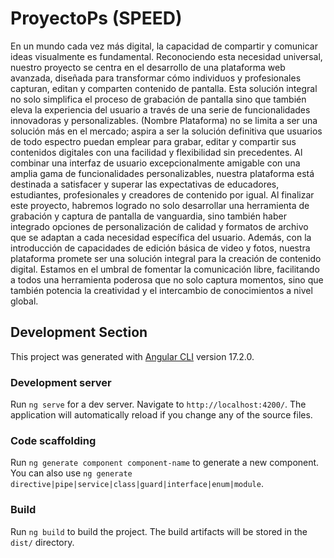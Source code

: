 # ProyectoPs  (SPEED)
En un mundo cada vez más digital, la capacidad de compartir y comunicar ideas
visualmente es fundamental. Reconociendo esta necesidad universal, nuestro proyecto se
centra en el desarrollo de una plataforma web avanzada, diseñada para transformar cómo
individuos y profesionales capturan, editan y comparten contenido de pantalla. Esta solución
integral no solo simplifica el proceso de grabación de pantalla sino que también eleva la
experiencia del usuario a través de una serie de funcionalidades innovadoras y
personalizables.
(Nombre Plataforma) no se limita a ser una solución más en el mercado; aspira a ser la
solución definitiva que usuarios de todo espectro puedan emplear para grabar, editar y
compartir sus contenidos digitales con una facilidad y flexibilidad sin precedentes. Al
combinar una interfaz de usuario excepcionalmente amigable con una amplia gama de
funcionalidades personalizables, nuestra plataforma está destinada a satisfacer y superar
las expectativas de educadores, estudiantes, profesionales y creadores de contenido por
igual.
Al finalizar este proyecto, habremos logrado no solo desarrollar una herramienta de
grabación y captura de pantalla de vanguardia, sino también haber integrado opciones de
personalización de calidad y formatos de archivo que se adaptan a cada necesidad
específica del usuario. Además, con la introducción de capacidades de edición básica de
video y fotos, nuestra plataforma promete ser una solución integral para la creación de
contenido digital.
Estamos en el umbral de fomentar la comunicación libre, facilitando a todos una
herramienta poderosa que no solo captura momentos, sino que también potencia la
creatividad y el intercambio de conocimientos a nivel global.


## Development Section

This project was generated with [Angular CLI](https://github.com/angular/angular-cli) version 17.2.0.

### Development server

Run `ng serve` for a dev server. Navigate to `http://localhost:4200/`. The application will automatically reload if you change any of the source files.

### Code scaffolding

Run `ng generate component component-name` to generate a new component. You can also use `ng generate directive|pipe|service|class|guard|interface|enum|module`.

### Build

Run `ng build` to build the project. The build artifacts will be stored in the `dist/` directory.

